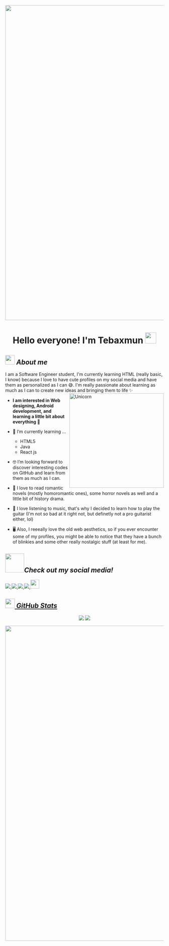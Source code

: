 <div style="text-align: center">
 <img src="https://64.media.tumblr.com/29b9343466f7e07b0abe231f73981f99/54b044c3d1ec0fab-df/s500x750/ae90333c9281b201ead90c0bf418341a8197e08e.gifv" style="width: 1000px; height: auto">
</div>

<h1 align="center">Hello everyone! I'm Tebaxmun <img src="https://media1.giphy.com/media/v1.Y2lkPTc5MGI3NjExanRjdXcwaTJrZGxvZnhsN2Zqem83c280cXE5Yjl5MXlid2ZweTkwaCZlcD12MV9pbnRlcm5hbF9naWZfYnlfaWQmY3Q9Zw/WhoNyvVjuB88HjDK0l/giphy.gif" width="35"></h1>
<p align="center">



## <img src="https://media.giphy.com/media/ObNTw8Uzwy6KQ/giphy.gif" width="30px">&nbsp;***About me***

I am a Software Engineer student, I'm currently learning HTML (really basic, I know) because I love to have cute profiles on my social media and have them as personalized as I can 😅. I'm really passionate about learning as much as I can to create new ideas and bringing them to life ✨
 <img align="right" width=300px alt="Unicorn" src="https://media.tenor.com/GN73MKBawZYAAAAj/busy-cute.gif" />

* **I am interested in Web designing, Android development, and learning a little bit about everything 🤩**

- 🌱 I’m currently learning ...
 
  - HTML5
  - Java
  - React js

- 🤓 I’m looking forward to discover interesting codes on GitHub and learn from them as much as I can.

- 📖 I love to read romantic novels (mostly homoromantic ones), some horror novels as well and a little bit of history drama.
- 🎵 I love listening to music, that's why I decided to learn how to play the guitar (I'm not so bad at it right not, but definetly not a pro guitarist either, lol)
- 🖥️ Also, I reeeally love the old web aesthetics, so if you ever encounter some of my profiles, you might be able to notice that they have a bunch of blinkies and some other really nostalgic stuff (at least for me).

## <img src="https://media3.giphy.com/media/v1.Y2lkPTc5MGI3NjExZzNtZGF1dDBscjZ5ZDBhbXBqbmVyZzNobnFuMDB1YnpzYTVlOXgwcyZlcD12MV9pbnRlcm5hbF9naWZfYnlfaWQmY3Q9cw/4ZcOp90meNVJG9Xh3H/giphy.gif" width="60px">***Check out my social media!***

<a href="https://www.instagram.com/tebaxmun" target="_blank">
 <img src="https://img.shields.io/badge/Instagram-%23E4405F.svg?style=for-the-badge&logo=Instagram&logoColor=white">
</a>
<a href="https://tebaxmun.tumblr.com" target="_blank">
 <img src="https://img.shields.io/badge/Tumblr-%2336465D.svg?style=for-the-badge&logo=Tumblr&logoColor=white">
</a>
<a href="https://x.com/tebaxmun" target="_blank">
 <img src="https://img.shields.io/badge/X-%23000000.svg?style=for-the-badge&logo=X&logoColor=white">
</a>
<a href="https://www.reddit.com/user/xSadBoiix/" target="_blank">
 <img src="https://img.shields.io/badge/Reddit-FF4500?style=for-the-badge&logo=reddit&logoColor=white">
<a href="https://spacehey.com/tebaxmun" target="_blank">
 <img src="https://64.media.tumblr.com/9c8c2a26eb985cd161772cb9f9e36ad5/f5cd88b4d7e3d3fb-94/s250x400/6f8c6b5fdc6a9298665d1ed2ee0fadf2ce5a6ffd.gifv" height="28">

## <img src="https://media2.giphy.com/media/v1.Y2lkPTc5MGI3NjExczVraTRsMXRzcGthYzZ1Z29pNWl6bW5seTR0cGN5cGpmOTBkYXl4ciZlcD12MV9pbnRlcm5hbF9naWZfYnlfaWQmY3Q9cw/RVWSqOsgDAq0W3051o/giphy.gif" width="30px"> ***GitHub Stats***
<div align="center">
 
 [![](https://github-readme-stats.vercel.app/api?username=Tebaxmun&show_icons=true&theme=tokyonight&hide_border=true&locale=en)](https://github.com/Tebaxmun)
 [![](https://github-readme-streak-stats.herokuapp.com/?user=Tebaxmun&theme=material-palenight)](https://github.com/Tebaxmun)

</div>

<div style="text-align: center">
 <img src="https://64.media.tumblr.com/29b9343466f7e07b0abe231f73981f99/54b044c3d1ec0fab-df/s500x750/ae90333c9281b201ead90c0bf418341a8197e08e.gifv" style="width: 1000px; height: auto">
</div>

